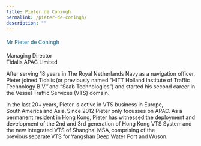 ```yaml
---
title: Pieter de Coningh
permalink: /pieter-de-coningh/
description: ""
---
```

<div class="row">  <div class="col is-9 speaker-details"> <h4>Mr Pieter de Coningh</h4> <p>Managing Director<br> Tidalis APAC Limited <br> </p> <p>After serving 18 years in The Royal Netherlands Navy as a navigation officer, Pieter joined Tidalis (or previously named “HITT Holland Institute of Traffic Technology B.V.” and “Saab Technologies”) and started his second career in the Vessel Traffic Services (VTS) domain.</p><p>In the last 20+ years, Pieter is active in VTS business in Europe, South America and Asia. Since 2012 Pieter only focusses on APAC. As a permanent resident in Hong Kong, Pieter has witnessed the deployment and development of the 2nd and 3rd generation of Hong Kong VTS System and the new integrated VTS of Shanghai MSA, comprising of the previous separate VTS for Yangshan Deep Water Port and Wuson.</p> </div> </div>


<style type="text/css"> 
    .is-left{
      text-align: left;
    }
    h4{
      font-weight: 500; 
      color: #337B9A !important;
    }
     .speaker-details p { text-align: justified; }
  </style>